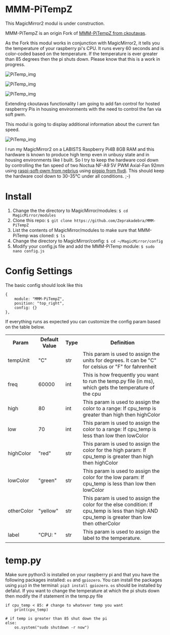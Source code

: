 # MMM-PiTempZ
This MagicMirror2 modul is under construction.

MMM-PiTempZ is an origin Fork of [MMM-PiTempZ from ckoutavas](https://github.com/ckoutavas/MMM-PiTemp).

As the Fork this modul works in conjunction with MagicMirror2, it tells you the temperature of your raspberry pi's CPU. It runs every 60 seconds and is color-coded based on the temperature. If the temperature is ever greater than 85 degrees then the pi shuts down. Please know that this is a work in progress.

![PiTemp_img](https://github.com/Zeprakadebra/MMM-PiTemp/blob/master/PiTemp2.png)

![PiTemp_img](https://github.com/Zeprakadebra/MMM-PiTemp/blob/master/PiTemp.png)

![PiTemp_img](https://github.com/Zeprakadebra/MMM-PiTemp/blob/master/PiTemp3.png)

Extending ckoutavas functionality I am going to add fan control for hosted raspberrry Pis in housing environments with the need to control the fan via soft pwm.

This modul is going to display additional information about the current fan speed.

![PiTemp_img](https://github.com/Zeprakadebra/MMM-PiTemp/blob/master/PiTempZ.PNG)

I run my MagicMirror2 on a LABISTS Raspberry Pi4B 8GB RAM and this hardware is known to produce high temp even in unbusy state and in housing environments like I built. So I try to keep the hardware cool down by controlling the fan speed of two Noctua NF-A9 5V PWM Axial-Fan 92mm using [raspi-soft-pwm from nebrius](https://github.com/nebrius/raspi-soft-pwm) using [pigpio from fivdi](https://github.com/fivdi/pigpio). This should keep the hardware cool down to 30-35°C under all conditions. ;-)

# Install
1. Change the the directory to MagicMirror/modules: ```$ cd MagicMirror/modules```
2. Clone this repo: ```$ git clone https://github.com/Zeprakadebra/MMM-PiTempZ```
3. List the contents of MagicMirror/modules to make sure that MMM-PiTemp was cloned: ```$ ls```
4. Change the directory to MagicMirror/config: ```$ cd ~/MagicMirror/config```
5. Modify your config.js file and add the MMM-PiTemp module: ```$ sudo nano config.js```
    
# Config Settings
The basic config should look like this

```
{
    module: "MMM-PiTempZ",
    position: "top_right",
    config: {}
},
 ```
If everything runs as expected you can customize the config param based on the table below.

<table>
<tr>
<th>Param</th>
<th>Default Value</th>
<th>Type</th>
<th>Definition</th>
</tr>

<tr>
<td>tempUnit</td>
<td>"C"</td>
<td>str</td>
<td>This param is used to assign the units for degrees. It can be "C" for celsius or "F" for fahrenheit</td>
</tr>

<tr>
<td>freq</td>
<td>60000</td>
 <td>int</td>
<td>This is how frequently you want to run the temp.py file (in ms), which gets the temperature of the cpu</td>
</tr>

<tr>
<td>high</td>
<td>80</td>
<td>int</td>
<td>This param is used to assign the color to a range: If cpu_temp is greater than high then highColor</td>
</tr>

<tr>
<td>low</td>
<td>70</td>
<td>int</td>
<td>This param is used to assign the color to a range: If cpu_temp is less than low then lowColor</td>
</tr>

<tr>
<td>highColor</td>
<td>"red"</td>
<td>str</td>
<td>This param is used to assign the color for the high param: If cpu_temp is greater than high then highColor</td>
</tr>

<tr>
<td>lowColor</td>
<td>"green"</td>
<td>str</td>
<td>This param is used to assign the color for the low param: If cpu_temp is less than low then lowColor</td>
</tr>

<tr>
<td>otherColor</td>
<td>"yellow"</td>
<td>str</td>
<td>This param is used to assign the color for the else condition: If cpu_temp is less than high AND cpu_temp is greater than low then otherColor</td>
</tr>

<tr>
<td>label</td>
<td>"CPU: "</td>
<td>str</td>
<td>This param is used to assign the label to the temperature.</td>
</tr>
</table>

# temp.py
Make sure python3 is installed on your raspberry pi and that you have the following packages installed: `os` and `gpiozero`. You can install the packages using `pip3` in the terminal: `pip3 install gpiozero`. `os` should be installed by defalut.
If you want to change the temperature at which the pi shuts down then modify the if statement in the temp.py file
```
if cpu_temp < 85: # change to whatever temp you want
    print(cpu_temp)

# if temp is greater than 85 shut down the pi
else:
    os.system("sudo shutdown -r now")
```
